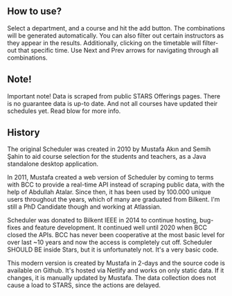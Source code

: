 ## How to use?

Select a department, and a course and hit the add button. The combinations will be generated automatically. You can also filter out certain instructors as they appear in the results. Additionally, clicking on the timetable will filter-out that specific time. Use Next and Prev arrows for navigating through all combinations.

## Note!

Important note! Data is scraped from public STARS Offerings pages. There is no guarantee data is up-to date. And not all courses have updated their schedules yet. Read blow for more info.

## History

The original Scheduler was created in 2010 by Mustafa Akın and Semih Şahin to aid course selection for the students and teachers, as a Java standalone desktop application.

In 2011, Mustafa created a web version of Scheduler by coming to terms with BCC to provide a real-time API instead of scraping public data, with the help of Abdullah Atalar. Since then, it has been used by 100.000 unique users throughout the years, which of many are graduated from Bilkent. I'm still a PhD Candidate though and working at Atlassian.

Scheduler was donated to Bilkent IEEE in 2014 to continue hosting, bug-fixes and feature development. It continued well until 2020 when BCC closed the APIs. BCC has never been cooperative at the most basic level for over last ~10 years and now the access is completely cut off. Scheduler SHOULD BE inside Stars, but it is unfortunately not. It's a very basic code.

This modern version is created by Mustafa in 2-days and the source code is available on Github. It's hosted via Netlify and works on only static data. If it changes, it is manually updated by Mustafa. The data collection does not cause a load to STARS, since the actions are delayed.